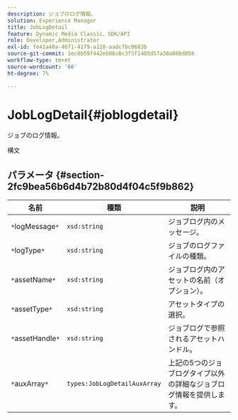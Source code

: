 ```yaml
---
description: ジョブのログ情報。
solution: Experience Manager
title: JobLogDetail
feature: Dynamic Media Classic、SDK/API
role: Developer,Administrator
exl-id: fe41a48a-4671-4179-a128-aadc7bc0683b
source-git-commit: 1ec8b59f442eb96c6c3f5f1405d57a38a86bd056
workflow-type: tm+mt
source-wordcount: '66'
ht-degree: 7%

---
```


# JobLogDetail{#joblogdetail}

ジョブのログ情報。

構文

## パラメータ {#section-2fc9bea56b6d4b72b80d4f04c5f9b862}

| 名前 | 種類 | 説明 |
|---|---|---|
| `*`logMessage`*` | `xsd:string` | ジョブログ内のメッセージ。 |
| `*`logType`*` | `xsd:string` | ジョブのログファイルの種類。 |
| `*`assetName`*` | `xsd:string` | ジョブログ内のアセットの名前（オプション）。 |
| `*`assetType`*` | `xsd:string` | アセットタイプの選択。 |
| `*`assetHandle`*` | `xsd:string` | ジョブログで参照されるアセットハンドル。 |
| `*`auxArray`*` | `types:JobLogDetailAuxArray` | 上記の5つのジョブログタイプ以外の詳細なジョブログ情報を提供します。 |
